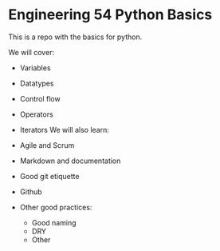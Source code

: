 # Engineering 54 Python Basics 
This is a repo with the basics for python.



We will cover:
- Variables
- Datatypes 
- Control flow
- Operators
- Iterators
We will also learn:
- Agile and Scrum
- Markdown and documentation
- Good git etiquette
- Github
- Other good practices:

     - Good naming
     - DRY
     - Other 

